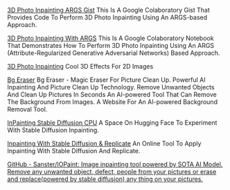 
[3D Photo Inpainting ARGS Gist](https://colab.research.google.com/gist/asears/67bdf99b4d88edd56f512242b46708b7/3d-photo-inpainting-args.ipynb)
This Is A Google Colaboratory Gist That Provides Code To Perform 3D Photo Inpainting Using An ARGS-based Approach.

[3D Photo Inpainting With ARGS](https://colab.research.google.com/drive/1706ToQrkIZshRSJSHvZ1RuCiM__YX3Bz)
This Is A Google Colaboratory Notebook That Demonstrates How To Perform 3D Photo Inpainting Using An ARGS (Attribute-Regularized Generative Adversarial Networks) Based Approach.

[3D Photo Inpainting](https://colab.research.google.com/github/fzantalis/colab_collection/blob/master/3D_Photo_Inpainting.ipynb)
Cool 3D Effects For 2D Images

[Bg Eraser](http://bgeraser.com)
Bg Eraser - Magic Eraser For Picture Clean Up. Powerful AI Inpainting And Picture Clean Up Technology. Remove Unwanted Objects And Clean Up Pictures In Seconds
An AI-powered Tool That Can Remove The Background From Images.
A Website For An AI-powered Background Removal Tool.

[InPainting Stable Diffusion CPU](https://huggingface.co/spaces/fffiloni/stable-diffusion-inpainting)
A Space On Hugging Face To Experiment With Stable Diffusion Inpainting.

[Inpainting With Stable Diffusion & Replicate](https://inpainter.vercel.app/paint)
An Online Tool To Apply Inpainting With Stable Diffusion And Replicate.

[GitHub - Sanster/IOPaint: Image inpainting tool powered by SOTA AI Model. Remove any unwanted object, defect, people from your pictures or erase and replace(powered by stable diffusion) any thing on your pictures.](https://github.com/Sanster/IOPaint)
